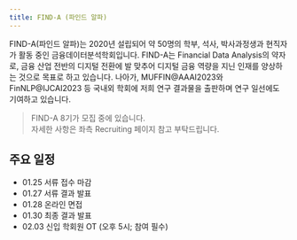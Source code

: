 ```yaml
---
title: FIND-A (파인드 알파)
---
```


FIND-A(파인드 알파)는 2020년 설립되어 약 50명의 학부, 석사, 박사과정생과 현직자가 활동 중인 금융데이터분석학회입니다. FIND-A는 Financial Data Analysis의 약자로, 금융 산업 전반의 디지털 전환에 발 맞추어 디지털 금융 역량을 지닌 인재를 양상하는 것으로 목표로 하고 있습니다. 나아가, MUFFIN@AAAI2023와 FinNLP@IJCAI2023 등 국내외 학회에 저희 연구 결과물을 출판하며 연구 일선에도 기여하고 있습니다. 

> FIND-A 8기가 모집 중에 있습니다.   
자세한 사항은 좌측 Recruiting 페이지 참고 부탁드립니다.   

## 주요 일정
  - 01.25 서류 접수 마감
  - 01.27 서류 결과 발표
  - 01.28 온라인 면접 
  - 01.30 최종 결과 발표
  - 02.03 신입 학회원 OT (오후 5시; 참여 필수)
